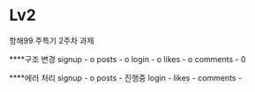 # Lv2

항해99 주특기 2주차 과제

\*\*\*\*구조 변경
signup - o
posts - o
login - o
likes - o
comments - 0

\*\*\*\*에러 처리
signup - o
posts - 진행중
login -
likes -
comments -
